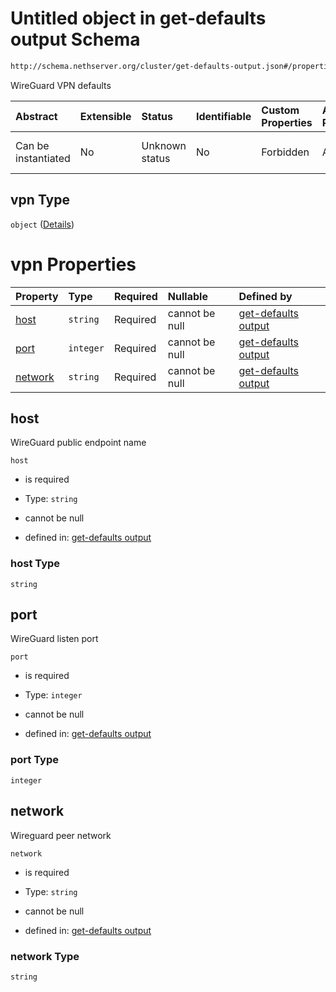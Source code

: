 # Untitled object in get-defaults output Schema

```txt
http://schema.nethserver.org/cluster/get-defaults-output.json#/properties/vpn
```

WireGuard VPN defaults

| Abstract            | Extensible | Status         | Identifiable | Custom Properties | Additional Properties | Access Restrictions | Defined In                                                                            |
| :------------------ | :--------- | :------------- | :----------- | :---------------- | :-------------------- | :------------------ | :------------------------------------------------------------------------------------ |
| Can be instantiated | No         | Unknown status | No           | Forbidden         | Allowed               | none                | [get-defaults-output.json\*](cluster/get-defaults-output.json "open original schema") |

## vpn Type

`object` ([Details](get-defaults-output-properties-vpn.md))

# vpn Properties

| Property            | Type      | Required | Nullable       | Defined by                                                                                                                                                                         |
| :------------------ | :-------- | :------- | :------------- | :--------------------------------------------------------------------------------------------------------------------------------------------------------------------------------- |
| [host](#host)       | `string`  | Required | cannot be null | [get-defaults output](get-defaults-output-properties-vpn-properties-host.md "http://schema.nethserver.org/cluster/get-defaults-output.json#/properties/vpn/properties/host")       |
| [port](#port)       | `integer` | Required | cannot be null | [get-defaults output](get-defaults-output-properties-vpn-properties-port.md "http://schema.nethserver.org/cluster/get-defaults-output.json#/properties/vpn/properties/port")       |
| [network](#network) | `string`  | Required | cannot be null | [get-defaults output](get-defaults-output-properties-vpn-properties-network.md "http://schema.nethserver.org/cluster/get-defaults-output.json#/properties/vpn/properties/network") |

## host

WireGuard public endpoint name

`host`

* is required

* Type: `string`

* cannot be null

* defined in: [get-defaults output](get-defaults-output-properties-vpn-properties-host.md "http://schema.nethserver.org/cluster/get-defaults-output.json#/properties/vpn/properties/host")

### host Type

`string`

## port

WireGuard listen port

`port`

* is required

* Type: `integer`

* cannot be null

* defined in: [get-defaults output](get-defaults-output-properties-vpn-properties-port.md "http://schema.nethserver.org/cluster/get-defaults-output.json#/properties/vpn/properties/port")

### port Type

`integer`

## network

Wireguard peer network

`network`

* is required

* Type: `string`

* cannot be null

* defined in: [get-defaults output](get-defaults-output-properties-vpn-properties-network.md "http://schema.nethserver.org/cluster/get-defaults-output.json#/properties/vpn/properties/network")

### network Type

`string`

